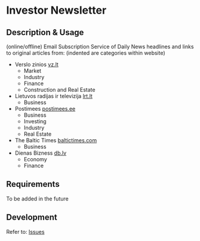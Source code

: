 # Investor Newsletter

## Description & Usage

(online/offline) Email Subscription Service of Daily News headlines and links to original articles from:
(indented are categories within website)

- Verslo zinios [vz.lt](https://www.vz.lt/)
    - Market
    - Industry
    - Finance
    - Construction and Real Estate
- Lietuvos radijas ir televizija [lrt.lt](https://www.lrt.lt/)
    - Business
- Postimees [postimees.ee](https://www.postimees.ee/)
    - Business
    - Investing
    - Industry
    - Real Estate
- The Baltic Times [baltictimes.com](https://www.baltictimes.com/news_business/)
    - Business
- Dienas Bizness [db.lv](https://www.db.lv/)
    - Economy
    - Finance

## Requirements

To be added in the future


## Development

Refer to: [Issues](https://github.com/yomajo/investor-newsletter/issues)